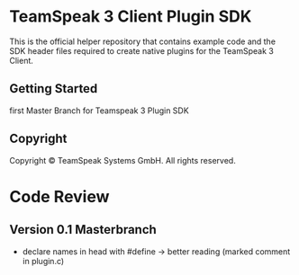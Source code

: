 # TeamSpeak 3 Client Plugin SDK

This is the official helper repository that contains example code and the SDK header files 
required to create native plugins for the TeamSpeak 3 Client.

## Getting Started

first Master Branch for Teamspeak 3 Plugin SDK



## Copyright

Copyright &copy; TeamSpeak Systems GmbH. All rights reserved.


# Code Review

## Version 0.1 Masterbranch

- declare names in head with #define -> better reading (marked comment in plugin.c)
